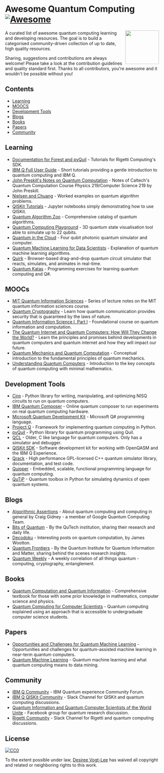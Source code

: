 # Awesome Quantum Computing [![Awesome](https://awesome.re/badge.svg)](https://awesome.re)

[<img src="https://raw.githubusercontent.com/desireevl/awesome-quantum-computing/master/logo.png" align="right" width="110">](https://en.wikipedia.org/wiki/Quantum_computing)

A curated list of awesome quantum computing learning and developing resources. The goal is to build a categorised community-driven collection of up to date, high quality resources. 

Sharing, suggestions and contributions are always welcome! Please take a look at the contribution guidelines and quality standard first. Thanks to all contributors, you're awesome and it wouldn't be possible without you!

## Contents

- [Learning](#learning)
- [MOOCS](#moocs)
- [Development Tools](#development-tools)
- [Blogs](#blogs)
- [Books](#books)
- [Papers](#papers)
- [Community](#community)

## Learning

- [Documentation for Forest and pyQuil](http://pyquil.readthedocs.io/en/latest/) - Tutorials for Rigetti Computing's SDK.
- [IBM Q Full User Guide](https://quantumexperience.ng.bluemix.net/qx/tutorial?sectionId=full-user-guide&page=introduction) - Short tutorials providing a gentle introduction to quantum computing and IBM Q.
- [John Preskill's Notes on Quantum Computation](http://www.theory.caltech.edu/~preskill/ph219/index.html#lecture) - Notes of Caltech's Quantum Computation Course Physics 219/Computer Science 219 by John Preskill.
- [Nielsen and Chuang](http://quantum.wobblybit.com/category/nielsenchuang/) - Worked examples on quantum algorithm problems.
- [QISKit Tutorials](https://github.com/QISKit/qiskit-tutorial) - Jupyter notebooks simply demonstrating how to use QISKit.
- [Quantum Algorithm Zoo](http://math.nist.gov/quantum/zoo/) - Comprehensive catalog of quantum algorithms. 
- [Quantum Computing Playground](http://www.quantumplayground.net/#/home) - 3D quantum state visualisation tool able to simulate up to 22 qubits.
- [Quantum in the Cloud](http://cnotmz.appspot.com/#) - Four qubit photonic quantum simulator and computer.
- [Quantum Machine Learning for Data Scientists](https://arxiv.org/pdf/1804.10068.pdf) - Explanation of quantum machine learning algorithms.
- [Quirk](http://algassert.com/quirk) - Browser-based drag-and-drop quantum circuit simulator that reacts, simulates, and animates in real-time.
- [Quantum Katas](https://github.com/Microsoft/QuantumKatas/) - Programming exercises for learning quantum computing and Q#.

## MOOCs

- [MIT Quantum Information Sciences](https://ocw.mit.edu/courses/media-arts-and-sciences/mas-865j-quantum-information-science-spring-2006/lecture-notes/) - Series of lecture notes on the MIT quantum information sciences course.
- [Quantum Cryptography](https://www.edx.org/course/quantum-cryptography-caltechx-delftx-qucryptox-0) - Learn how quantum communication provides security that is guaranteed by the laws of nature.
- [Quantum Information Science I, Part I](https://www.edx.org/course/quantum-information-science-i) - Foundational course on quantum information and computation.
- [The Quantum Internet and Quantum Computers: How Will They Change the World?](https://www.edx.org/course/quantum-internet-quantum-computers-how-delftx-qtm1x) - Learn the principles and promises behind developments in quantum computers and quantum internet and how they will impact our future.
- [Quantum Mechanics and Quantum Computation](https://www.edx.org/course/quantum-mechanics-quantum-computation-uc-berkeleyx-cs-191x) - Conceptual introduction to the fundamental  principles of quantum mechanics.
- [Understanding Quantum Computers](https://www.futurelearn.com/courses/intro-to-quantum-computing) - Introduction to the key concepts of quantum computing with minimal mathematics.

## Development Tools

- [Cirq](https://github.com/quantumlib/Cirq) - Python library for writing, manipulating, and optimizing NISQ circuits to run on quantum computers.
- [IBM Quantum Composer](https://quantumexperience.ng.bluemix.net/qx/editor) - Online quantum composer to run experiments on real quantum computing hardware.
- [Microsoft Quantum Development Kit](https://docs.microsoft.com/en-us/quantum/?view=qsharp-preview) - Microsoft Q# programming language.
- [Project Q](http://projectq.ch/) - Framework for implementing quantum computing in Python.
- [pyQuil](https://github.com/rigetticomputing/pyquil) - Python library for quantum programming using Quil.
- [QCL](http://tph.tuwien.ac.at/~oemer/qcl.html) - Older, C like language for quantum computers. Only has a simulator and debugger.
- [QISKit SDK](https://github.com/QISKit/qiskit-sdk-py) - Software development kit for working with OpenQASM and the IBM Q Experience.
- [Qrack](https://vm6502q.readthedocs.io) - High performance GPL-licensed C++ quantum simulator library, documentation, and test code.
- [Quipper](https://www.mathstat.dal.ca/~selinger/quipper/) - Embedded, scalable, functional programming language for quantum computing.
- [QuTiP](http://qutip.org/docs/latest/index.html) - Quantum toolbox in Python for simulating dynamics of open quantum systems.

## Blogs

- [Algorithmic Assertions](http://algassert.com/) - About quantum computing and computing in general by Craig Gidney - a member of Google Quantum Computing Team.
- [Bits of Quantum](http://blog.qutech.nl/) - By the QuTech institution, sharing their research and daily life.
- [Decodoku](https://medium.com/@decodoku) - Interesting posts on quantum computation, by James Wootton.
- [Quantum Frontiers](https://quantumfrontiers.com/) - By the Quantum Institute for Quantum Information and Matter, sharing behind the scenes research insights.
- [Quantum Weekly](https://quantumweekly.com/) - A weekly correlation of all things quantum - computing, cryptography, entanglement.

## Books

- [Quantum Computation and Quantum Information](http://www-reynal.ensea.fr/docs/iq/QC10th.pdf) - Comprehensive textbook for those with some prior knowledge in mathematics, computer science and physics.
- [Quantum Computing for Computer Scientists](https://www.amazon.com/Quantum-Computing-Computer-Scientists-Yanofsky/dp/0521879965) - Quantum computing explained using an approach that is accessible to undergraduate computer science students.

## Papers

- [Opportunities and Challenges for Quantum Machine Learning](https://arxiv.org/abs/1708.09757) - Opportunities and challenges for quantum-assisted machine learning in near-term quantum computers.
- [Quantum Machine Learning](https://www.researchgate.net/publication/264825604_Quantum_Machine_Learning_What_Quantum_Computing_Means_to_Data_Mining) - Quantum machine learning and what quantum computing means to data mining.

## Community

- [IBM Q Community](https://quantumexperience.ng.bluemix.net/qx/community) - IBM Quantum experience Community Forum.
- [IBM Q QISKit Community](https://qiskit.slack.com/) - Slack Channel for QISKit and quantum computing discussions.
- [Quantum Information and Quantum Computer Scientists of the World Unite](https://www.facebook.com/groups/qinfo.scientists.unite/) - Facebook group for quantum research discussion. 
- [Rigetti Community](http://slack.rigetti.com/) - Slack Channel for Rigetti and quantum computing discussions.

## License
[![CC0](http://mirrors.creativecommons.org/presskit/buttons/88x31/svg/cc-zero.svg)](https://creativecommons.org/publicdomain/zero/1.0/)

To the extent possible under law, [Desiree Vogt-Lee](https://github.com/desireevl) has waived all copyright and related or neighboring rights to this work.
